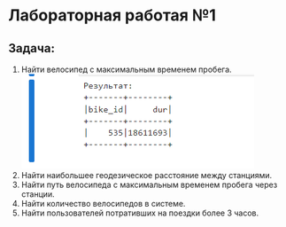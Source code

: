 # Лабораторная работая №1
## Задача: 
1. Найти велосипед с максимальным временем пробега.
![График](https://github.com/BandooSs/Big_data_2023/blob/main/LR_1/images/1.png)
3. Найти наибольшее геодезическое расстояние между станциями.
4. Найти путь велосипеда с максимальным временем пробега через станции.
5. Найти количество велосипедов в системе.
6. Найти пользователей потративших на поездки более 3 часов.




